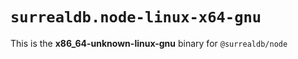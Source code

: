 # `surrealdb.node-linux-x64-gnu`

This is the **x86_64-unknown-linux-gnu** binary for `@surrealdb/node`
